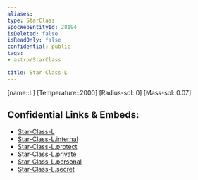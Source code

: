 ```yaml
---
aliases: 
type: StarClass
SpocWebEntityId: 28194
isDeleted: false
isReadOnly: false
confidential: public
tags:
- astro/StarClass

title: Star-Class-L
---
```

[name::L]
[Temperature::2000]
[Radius-sol::0]
[Mass-sol::0.07]




## Confidential Links & Embeds: 
- [Star-Class-L](../../../_public/astro/Class/Star-Class-L.md) 
- [Star-Class-L.internal](../../../_internal/astro/Class/Star-Class-L.internal.md) 
- [Star-Class-L.protect](../../../_protect/astro/Class/Star-Class-L.protect.md) 
- [Star-Class-L.private](../../../_private/astro/Class/Star-Class-L.private.md) 
- [Star-Class-L.personal](../../../_personal/astro/Class/Star-Class-L.personal.md) 
- [Star-Class-L.secret](../../../_secret/astro/Class/Star-Class-L.secret.md)

